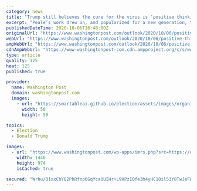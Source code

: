 ```yaml
---
category: news
title: "Trump still believes the cure for the virus is ‘positive thinking’"
excerpt: "Peale’s work drew on, and popularized for a new generation, the hugely influential 19th century spiritual movement of New Thought, first popularized by onetime watchmaker Phineas Quimby in the 1860s."
publishedDateTime: 2020-10-06T16:48:00Z
originalUrl: "https://www.washingtonpost.com/outlook/2020/10/06/positive-thinking-trump-virus-fear/"
webUrl: "https://www.washingtonpost.com/outlook/2020/10/06/positive-thinking-trump-virus-fear/"
ampWebUrl: "https://www.washingtonpost.com/outlook/2020/10/06/positive-thinking-trump-virus-fear/?outputType=amp"
cdnAmpWebUrl: "https://www-washingtonpost-com.cdn.ampproject.org/c/s/www.washingtonpost.com/outlook/2020/10/06/positive-thinking-trump-virus-fear/?outputType=amp"
type: article
quality: 125
heat: 125
published: true

provider:
  name: Washington Post
  domain: washingtonpost.com
  images:
    - url: "https://smartableai.github.io/election/assets/images/organizations/washingtonpost.com-50x50.jpg"
      width: 50
      height: 50

topics:
  - Election
  - Donald Trump

images:
  - url: "https://www.washingtonpost.com/wp-apps/imrs.php?src=https://arc-anglerfish-washpost-prod-washpost.s3.amazonaws.com/public/J2UTSHAHNEI6XBYZBXYVTUKHSQ.jpg&w=1440"
    width: 1440
    height: 974
    isCached: true

secured: "Wrhu/O1xxCbY82PhRfnp6GqYcaOUIHr+L9HPzIQfe3h4yHC10il53Y8TwJeFW6lh5GXTY2NpwAyCfz0CQJF6klbxubu76sEyiGLpap7MrLuBlUiGE5yMfcuVbXwK/kiwJQ60Aw/2oWCrWIwHkHNQWDO8qdChZ3xS0/ZScN1JT+381WBQ8JBMBDEm4Cg3itHgHWpitagAbVoyBtZUpbc5nnSG5rn5x/hJY+SLb9fBuW/LUPxx0I2HKPuUe61w3MNBwcNrjuGZpPAzBjnj89D2K0GI27FwrueuiaMTGRDybzyw/7t8YuFJ6bjzd0VP6HHFZD4Is7qtsmostW2sF7Vaniny9eqQnBsinXAInOTRhgw=;Y9lPx6h0n2izq070v+H32Q=="
---
```


